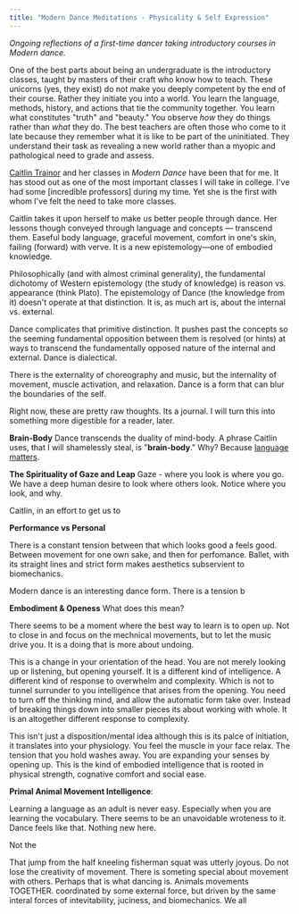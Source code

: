 ```yaml
---
title: "Modern Dance Meditations - Physicality & Self Expression"
---
```


*Ongoing reflections of a first-time dancer taking introductory courses in Modern dance.* 

One of the best parts about being an undergraduate is the introductory classes, taught by masters of their craft who know how to teach. These unicorns (yes, they exist) do not make you deeply competent by the end of their course. Rather they initiate you into a world. You learn the language, methods, history, and actions that tie the community together. You learn what constitutes "truth" and "beauty."  You observe *how* they do things rather than *what* they do. The best teachers are often those who come to it late because they remember what it is like to be part of the uninitiated. They understand their task as revealing a new world rather than a myopic and pathological need to grade and assess.  

[Caitlin Trainor](https://www.trainordance.org/about-1) and her classes in *Modern Dance* have been that for me. It has stood out as one of the most important classes I will take in college. I've had some [incredible professors] during my time. Yet she is the first with whom I've felt the need to take more classes.

Caitlin takes it upon herself to make us better people through dance. Her lessons though conveyed through language and concepts — transcend them. Easeful body language, graceful movement, comfort in one's skin,  failing (forward) with verve. It is a new epistemology—one of embodied knowledge. 

Philosophically (and with almost criminal generality), the fundamental dichotomy of Western epistemology (the study of knowledge) is reason vs. appearance (think Plato). The epistemology of Dance (the knowledge from it) doesn't operate at that distinction. It is, as much art is, about the internal vs. external. 

Dance complicates that primitive distinction. It pushes past the concepts so the seeming fundamental opposition between them is resolved (or hints) at ways to transcend the fundamentally opposed nature of the internal and external. Dance is dialectical. 

There is the externality of choreography and music, but the internality of movement, muscle activation, and relaxation. Dance is a form that can blur the boundaries of the self.

Right now, these are pretty raw thoughts. Its a journal. I will turn this into something more digestible for a reader, later. 


**Brain-Body**
Dance transcends the duality of mind-body. A phrase Caitlin uses, that I will shamelessly steal, is "**brain-body**." Why? Because [language matters](Language-Matters.md).


**The Spirituality of Gaze and Leap**
Gaze - where you look is where you go. We have a deep human desire to look where others look.  Notice where you look, and why.

Caitlin, in an effort to get us to 


**Performance vs Personal**

There is a constant tension between that which looks good a feels good. Between movement for one own sake, and then for perfomance. Ballet, with its straight lines and strict form makes aesthetics subservient to biomechanics. 


Modern dance is an interesting dance form. There is a tension b

**Embodiment & Openess**
What does this mean? 

There seems to be a moment where the best way to learn is to open up. Not to close in and focus on the mechnical movements, but to let the music drive you. It is a doing that is more about undoing. 

This is a change in your orientation of the head. You are not merely looking up or listening, but opening yourself. It is a different kind of intelligence. A different kind of response to overwhelm and complexity. Which is not to tunnel surrunder to you intelligence that arises from the opening. You need to turn off the thinking mind, and allow the automatic form take over. Instead of breaking things down into smaller pieces its about working with whole. It is an altogether different response to complexity. 

This isn't just a disposition/mental idea although this is its palce of initiation, it translates into your physiology. You feel the muscle in your face relax. The tension that you hold washes away. You are expanding your senses by opening up. This is the kind of embodied intelligence that is rooted in physical strength, cognative comfort and social ease. 


**Primal Animal Movement Intelligence**: 

Learning a language as an adult is never easy. Especially when you are learning the vocabulary. There seems to be an unavoidable wroteness to it. Dance feels like that. Nothing new here. 

Not the 

That jump from the half kneeling fisherman squat was utterly joyous. Do not lose the creativity of movement. There is someting special about movement with others. Perhaps that is what dancing is. Animals movements TOGETHER. coordinated by some external force, but driven by the same interal forces of intevitability, juciness, and biomechanics. We all 